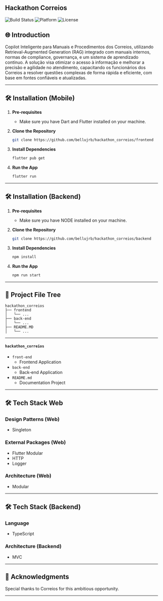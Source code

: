 ## Hackathon Correios

![Build Status](https://img.shields.io/badge/Build-Passing-brightgreen)
![Platform](https://img.shields.io/badge/Platform-Web-blue)
![License](https://img.shields.io/badge/License-MIT-green)

## 🌐 Introduction

Copilot Inteligente para Manuais e Procedimentos dos Correios, utilizando Retrieval-Augmented Generation (RAG) integrado com manuais internos, normas de compliance, governança, e um sistema de aprendizado contínuo. A solução visa otimizar o acesso à informação e melhorar a precisão e agilidade no atendimento, capacitando os funcionários dos Correios a resolver questões complexas de forma rápida e eficiente, com base em fontes confiáveis e atualizadas.

---

## 🛠 Installation (Mobile)

1. **Pre-requisites**
    - Make sure you have Dart and Flutter installed on your machine.

2. **Clone the Repository**

    ```bash
    git clone https://github.com/bellujrb/hackathon_correios/frontend
    ```

3. **Install Dependencies**

    ```bash
    flutter pub get
    ```

4. **Run the App**

    ```bash
    flutter run
    ```

---

## 🛠 Installation (Backend)

1. **Pre-requisites**
    - Make sure you have NODE installed on your machine.

2. **Clone the Repository**

    ```bash
    git clone https://github.com/bellujrb/hackathon_correios/backend
    ```

3. **Install Dependencies**

    ```bash
    npm install
    ```

4. **Run the App**

    ```bash
    npm run start
    ```

---

## 📂 Project File Tree
    
```
hackathon_correios
├── frontend
│   └── ...
├── back-end
│   └── ...
├── README.MD
│   └── ...
```
---

#### `hackathon_correios`

- `front-end`
    - Frontend Application
- `back-end`
    - Back-end Application 
- `README.md`
    - Documentation Project

---

## 🛠 Tech Stack Web

### Design Patterns (Web)
- Singleton

### External Packages (Web)
- Flutter Modular
- HTTP
- Logger

### Architecture (Web)
- Modular

---

## 🛠 Tech Stack (Backend)

### Language
- TypeScript

### Architecture (Backend)
- MVC

---

## 🙏 Acknowledgments

Special thanks to Correios for this ambitious opportunity.

---
